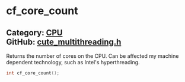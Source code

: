 [](../header.md ':include')

# cf_core_count

Category: [CPU](https://github.com/RandyGaul/cute_framework/blob/master/docs/api_reference?id=CPU)  
GitHub: [cute_multithreading.h](https://github.com/RandyGaul/cute_framework/blob/master/include/cute_multithreading.h)  
---

Returns the number of cores on the CPU. Can be affected my machine dependent technology, such as Intel's hyperthreading.

```cpp
int cf_core_count();
```

